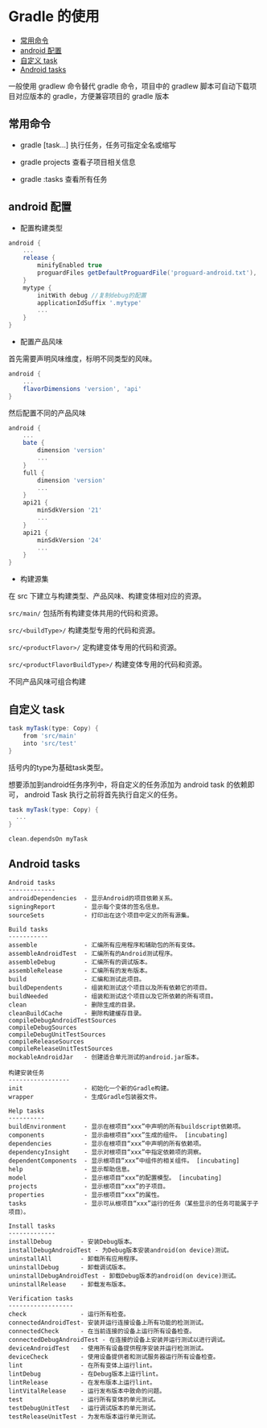 # Gradle 的使用

- [常用命令](#常用命令)
- [android 配置](#android-配置)
- [自定义 task](#自定义-task)
- [Android tasks](#android-tasks)

一般使用 gradlew 命令替代 gradle 命令，项目中的 gradlew 脚本可自动下载项目对应版本的 gradle，方便兼容项目的 gradle 版本

## 常用命令

- gradle [task...]
  执行任务，任务可指定全名或缩写

- gradle projects
  查看子项目相关信息

- gradle <project-path>:tasks
  查看所有任务

## android 配置

- 配置构建类型

```groovy
android {
	...
	release {
		minifyEnabled true
		proguardFiles getDefaultProguardFile('proguard-android.txt'), 'proguard-rules.pro'
	}
	mytype {
		initWith debug //复制debug的配置
		applicationIdSuffix '.mytype'
		...
	}
}
```

- 配置产品风味

首先需要声明风味维度，标明不同类型的风味。

```groovy
android {
	...
	flavorDimensions 'version', 'api'
}
```

然后配置不同的产品风味

```groovy
android {
	...
	bate {
		dimension 'version'
		...
	}
	full {
		dimension 'version'
		...
	}
	api21 {
		minSdkVersion '21'
		...
	}
	api21 {
		minSdkVersion '24'
		...
	}
}
```

- 构建源集

在 src 下建立与构建类型、产品风味、构建变体相对应的资源。

`src/main/` 包括所有构建变体共用的代码和资源。

`src/<buildType>/` 构建类型专用的代码和资源。

`src/<productFlavor>/` 定构建变体专用的代码和资源。

`src/<productFlavorBuildType>/` 构建变体专用的代码和资源。

不同产品风味可组合构建

## 自定义 task

```groovy
task myTask(type: Copy) {
	from 'src/main'
	into 'src/test'
}
```

括号内的type为基础task类型。

想要添加到android任务序列中，将自定义的任务添加为 android task 的依赖即可，
android Task 执行之前将首先执行自定义的任务。

```groovy
task myTask(type: Copy) {
  ...
}

clean.dependsOn myTask
```

## Android tasks

```
Android tasks
-------------
androidDependencies  - 显示Android的项目依赖关系。
signingReport        - 显示每个变体的签名信息。
sourceSets           - 打印出在这个项目中定义的所有源集。

Build tasks
-----------
assemble             - 汇编所有应用程序和辅助包的所有变体。
assembleAndroidTest  - 汇编所有的Android测试程序。
assembleDebug        - 汇编所有的调试版本。
assembleRelease      - 汇编所有的发布版本。
build                - 汇编和测试此项目。
buildDependents      - 组装和测试这个项目以及所有依赖它的项目。
buildNeeded          - 组装和测试这个项目以及它所依赖的所有项目。
clean                - 删除生成的目录。
cleanBuildCache      - 删除构建缓存目录。
compileDebugAndroidTestSources
compileDebugSources
compileDebugUnitTestSources
compileReleaseSources
compileReleaseUnitTestSources
mockableAndroidJar   - 创建适合单元测试的android.jar版本。

构建安装任务
-----------------
init                 - 初始化一个新的Gradle构建。
wrapper              - 生成Gradle包装器文件。

Help tasks
----------
buildEnvironment     - 显示在根项目“xxx”中声明的所有buildscript依赖项。
components           - 显示由根项目“xxx”生成的组件。 [incubating]
dependencies         - 显示在根项目“xxx”中声明的所有依赖项。
dependencyInsight    - 显示对根项目“xxx”中指定依赖项的洞察。
dependentComponents	 - 显示根项目“xxx”中组件的相关组件。 [incubating]
help                 - 显示帮助信息。
model                - 显示根项目“xxx”的配置模型。 [incubating]
projects             - 显示根项目“xxx”的子项目。
properties           - 显示根项目“xxx”的属性。
tasks                - 显示可从根项目“xxx”运行的任务（某些显示的任务可能属于子项目）。

Install tasks
-------------
installDebug        - 安装Debug版本。
installDebugAndroidTest - 为Debug版本安装android(on device)测试。
uninstallAll        - 卸载所有应用程序。
uninstallDebug      - 卸载调试版本。
uninstallDebugAndroidTest - 卸载Debug版本的android(on device)测试。
uninstallRelease    - 卸载发布版本。

Verification tasks
------------------
check               - 运行所有检查。
connectedAndroidTest- 安装并运行连接设备上所有功能的检测测试。
connectedCheck      - 在当前连接的设备上运行所有设备检查。
connectedDebugAndroidTest - 在连接的设备上安装并运行测试以进行调试。
deviceAndroidTest   - 使用所有设备提供程序安装并运行检测测试。
deviceCheck         - 使用设备提供者和测试服务器运行所有设备检查。
lint                - 在所有变体上运行lint。
lintDebug           - 在Debug版本上运行lint。
lintRelease         - 在发布版本上运行lint。
lintVitalRelease    - 运行发布版本中致命的问题。
test                - 运行所有变体的单元测试。
testDebugUnitTest   - 运行调试版本的单元测试。
testReleaseUnitTest - 为发布版本运行单元测试。
```


